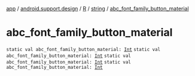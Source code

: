 [app](../../../index.md) / [android.support.design](../../index.md) / [R](../index.md) / [string](index.md) / [abc_font_family_button_material](.)

# abc_font_family_button_material

`static val abc_font_family_button_material: `[`Int`](https://kotlinlang.org/api/latest/jvm/stdlib/kotlin/-int/index.html)
`static val abc_font_family_button_material: `[`Int`](https://kotlinlang.org/api/latest/jvm/stdlib/kotlin/-int/index.html)
`static val abc_font_family_button_material: `[`Int`](https://kotlinlang.org/api/latest/jvm/stdlib/kotlin/-int/index.html)
`static val abc_font_family_button_material: `[`Int`](https://kotlinlang.org/api/latest/jvm/stdlib/kotlin/-int/index.html)